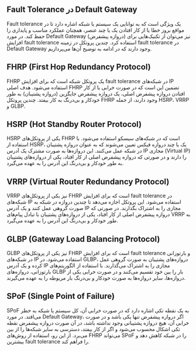 ## Fault Tolerance در Default Gateway

Fault tolerance یک ویژگی است که به توانایی یک سیستم یا شبکه اشاره دارد تا در مواقع بروز خطا یا از کار افتادن یک یا چند عنصر، همچنان عملکرد مناسب و پایداری را حفظ کند. در مورد Default Gateway (دروازه پیشفرض) نیز می‌توان از تکنیک‌هایی برای افزایش fault tolerance استفاده کرد. چندین پروتکل در زمینه fault tolerance در Default Gateway وجود دارند که در ادامه به توضیح آن‌ها می‌پردازیم.

## FHRP (First Hop Redundancy Protocol)
FHRP یک پروتکل شبکه است که برای افزایش fault tolerance در شبکه‌های IP استفاده می‌شود. هدف اصلی FHRP تضمین این است که در صورت خرابی یا از کار افتادن دروازه پیشفرض اصلی، یک دروازه پیشفرض جایگزین (دروازه پشتیبان) به طور خودکار و بی‌درنگ به کار بیفتد. چندین پروتکل FHRP وجود دارند، از جمله HSRP، VRRP و GLBP.

## HSRP (Hot Standby Router Protocol)
HSRP یکی از پروتکل‌های FHRP است که در شبکه‌های سیسکو استفاده می‌شود. با استفاده از HSRP، یک یا چند دروازه فیکس تعیین می‌شوند که به عنوان دروازه پشتیبان در شبکه عمل می‌کنند. این دروازه‌ها به صورت مشترک یک آدرس IP مجازی (Virtual IP) را دارند و در صورتی که دروازه پیشفرض اصلی از کار افتاد، یکی از دروازه‌های پشتیبان به طور خودکار و بی‌درنگ این آدرس را به عهده می‌گیرد.

## VRRP (Virtual Router Redundancy Protocol)
VRRP نیز یکی از پروتکل‌های FHRP است که برای افزایش fault tolerance در شبکه‌های IP استفاده می‌شود. این پروتکل اجازه می‌دهد تا چندین دروازه در شبکه به صورت گروهی عمل کنند و یک آدرس IP مجازی را به اشتراک بگذارند. در صورتی که دروازه پیشفرض اصلی از کار افتاد، یکی از دروازه‌های پشتیبان با تبادل پیام‌های VRRP به طور خودکار و بی‌درنگ این آدرس را به عهده می‌گیرد.

## GLBP (Gateway Load Balancing Protocol)
GLBP نیز یکی از پروتکل‌های FHRP است که برای افزایش fault tolerance و بارتوزانی در شبکه‌های IP استفاده می‌شود. در GLBP، دروازه‌های پشتیبان به صورت گروهی عمل کرده و یک آدرس IP مجازی را به اشتراک می‌گذارند. با استفاده از الگوریتم‌های بارتوزانی، دروازه‌های GLBP بار را بین خود تقسیم می‌کنند و در صورت خرابی یکی از دروازه‌ها، سایر دروازه‌ها به صورت خودکار و بی‌درنگ بار مربوطه را به عهده می‌گیرند.

## SPoF (Single Point of Failure)
SPoF به یک نقطه تکی اشاره دارد که در صورت خرابی آن، کل سیستم یا شبکه به خطر می‌افتد. در مورد Default Gateway، اگر دروازه پیشفرض تنها یکی باشد و در صورت خرابی آن، هیچ دروازه پشتیبانی وجود نداشته باشد، در آن صورت دروازه پیشفرض نقطه تکی اشکال محسوب می‌شود و اگر از کار بیفتد، دسترسی به سایر شبکه‌ها را از بین می‌برد. از این رو، استفاده از روش‌های FHRP می‌تواند SPoF را در شبکه کاهش دهد و بیشترین fault tolerance را فراهم کند.